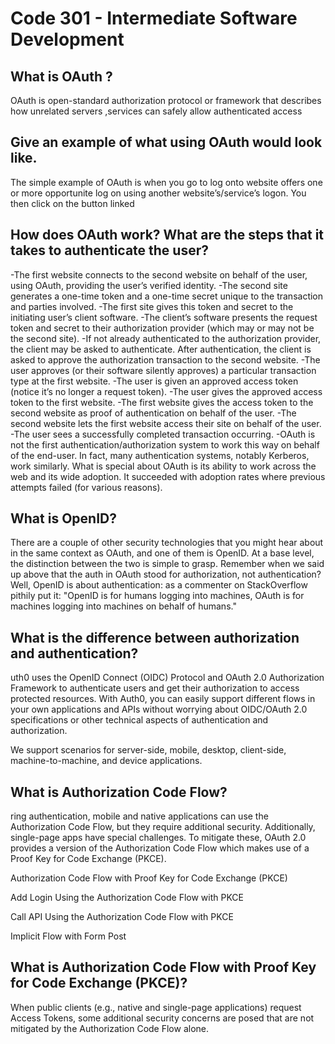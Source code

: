 # Code 301 - Intermediate Software Development

## What is OAuth ?
OAuth is open-standard authorization protocol or framework that describes how unrelated servers  ,services  can  safely allow authenticated access 
## Give an example of what using OAuth would look like.
The simple example of OAuth is when you go to log onto  website   offers one or more opportunite  log on using another website’s/service’s logon. You then click on the button linked
## How does OAuth work? What are the steps that it takes to authenticate the user?
-The first website connects to the second website on behalf of the user, using OAuth, providing the user’s verified identity.
-The second site generates a one-time token and a one-time secret unique to the transaction and parties involved.
-The first site gives this token and secret to the initiating user’s client software.
-The client’s software presents the request token and secret to their authorization provider (which may or may not be the second site).
-If not already authenticated to the authorization provider, the client may be asked to authenticate. After authentication, the client is asked to approve the authorization transaction to the second website.
-The user approves (or their software silently approves) a particular transaction type at the first website.
-The user is given an approved access token (notice it’s no longer a request token).
-The user gives the approved access token to the first website.
-The first website gives the access token to the second website as proof of authentication on behalf of the user.
-The second website lets the first website access their site on behalf of the user.
-The user sees a successfully completed transaction occurring.
-OAuth is not the first authentication/authorization system to work this way on behalf of the end-user. In fact, many authentication systems, notably Kerberos, work similarly. What is special about OAuth is its ability to work across the web and its wide adoption. It succeeded with adoption rates where previous attempts failed (for various reasons).
## What is OpenID?
There are a couple of other security technologies that you might hear about in the same context as OAuth, and one of them is OpenID. At a base level, the distinction between the two is simple to grasp. Remember when we said up above that the auth in OAuth stood for authorization, not authentication? Well, OpenID is about authentication: as a commenter on StackOverflow pithily put it: "OpenID is for humans logging into machines, OAuth is for machines logging into machines on behalf of humans."
## What is the difference between authorization and authentication?
uth0 uses the OpenID Connect (OIDC) Protocol and OAuth 2.0 Authorization Framework to authenticate users and get their authorization to access protected resources. With Auth0, you can easily support different flows in your own applications and APIs without worrying about OIDC/OAuth 2.0 specifications or other technical aspects of authentication and authorization.

We support scenarios for server-side, mobile, desktop, client-side, machine-to-machine, and device applications.
## What is Authorization Code Flow?
ring authentication, mobile and native applications can use the Authorization Code Flow, but they require additional security. Additionally, single-page apps have special challenges. To mitigate these, OAuth 2.0 provides a version of the Authorization Code Flow which makes use of a Proof Key for Code Exchange (PKCE).

Authorization Code Flow with Proof Key for Code Exchange (PKCE)

Add Login Using the Authorization Code Flow with PKCE

Call API Using the Authorization Code Flow with PKCE

Implicit Flow with Form Post
## What is Authorization Code Flow with Proof Key for Code Exchange (PKCE)?
When public clients (e.g., native and single-page applications) request Access Tokens, some additional security concerns are posed that are not mitigated by the Authorization Code Flow alone. 
